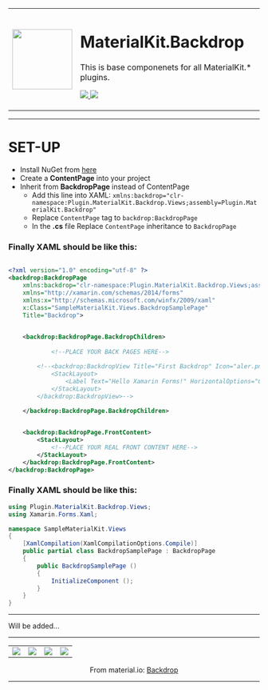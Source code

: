 ﻿

<table>
<tr>
	<td> <img src="http://enisnecipoglu.com/Plugins/materialkit_backdrop.png" width="120" /></td>
	<td> 
		<h1> MaterialKit.Backdrop </h1>
		<p> This is base componenets for all MaterialKit.* plugins. </p>
        <p> 
            <a href="https://www.nuget.org/packages/MaterialKit.Backdrop/" rel="nofollow">
                <img src="https://img.shields.io/badge/Nuget-1.0.0.1-blue.svg" style="max-width:100%;">
            </a>  
             <a href="#" rel="nofollow">
                <img src="https://img.shields.io/badge/Visit-WiKi-orange.svg" style="max-width:100%;">
            </a>  
        </p> 
	</td>
</tr>
</table>

<hr />


# SET-UP

 *  Install NuGet from [here](https://www.nuget.org/packages/MaterialKit.Backdrop/)
 *  Create a  **ContentPage**   into your project
 *  Inherit from **BackdropPage** instead of ContentPage
    *  Add this line into XAML: `xmlns:backdrop="clr-namespace:Plugin.MaterialKit.Backdrop.Views;assembly=Plugin.MaterialKit.Backdrop"`
    *  Replace `ContentPage` tag to `backdrop:BackdropPage`
    *  In the **.cs** file Replace `ContentPage` inheritance to `BackdropPage`


### Finally XAML should be like this:

```xml

<?xml version="1.0" encoding="utf-8" ?>
<backdrop:BackdropPage
    xmlns:backdrop="clr-namespace:Plugin.MaterialKit.Backdrop.Views;assembly=Plugin.MaterialKit.Backdrop"
    xmlns="http://xamarin.com/schemas/2014/forms"
    xmlns:x="http://schemas.microsoft.com/winfx/2009/xaml"
    x:Class="SampleMaterialKit.Views.BackdropSamplePage"
    Title="Backdrop">

    
    <backdrop:BackdropPage.BackdropChildren>
        
            <!--PLACE YOUR BACK PAGES HERE-->

        <!--<backdrop:BackdropView Title="First Backdrop" Icon="aler.png">
            <StackLayout>
                <Label Text="Hello Xamarin Forms!" HorizontalOptions="CenterAndExpand" VerticalOptions="CenterAndExpand" />
            </StackLayout>
        </backdrop:BackdropView>-->        
        
    </backdrop:BackdropPage.BackdropChildren>


    <backdrop:BackdropPage.FrontContent>
        <StackLayout>
            <!--PLACE YOUR REAL FRONT CONTENT HERE-->
        </StackLayout>
    </backdrop:BackdropPage.FrontContent>
</backdrop:BackdropPage>
```

### Finally XAML should be like this:

```csharp
using Plugin.MaterialKit.Backdrop.Views;
using Xamarin.Forms.Xaml;

namespace SampleMaterialKit.Views
{
    [XamlCompilation(XamlCompilationOptions.Compile)]
	public partial class BackdropSamplePage : BackdropPage
	{
		public BackdropSamplePage ()
		{
			InitializeComponent ();
		}
    }
}
```


<hr />
Will be added...
<hr />

<center> 

<table>
<tr>
<td><img src="https://media.giphy.com/media/1xlo1b4afWmTOBIFG3/giphy.gif" /></td>
<td><img src="https://scontent.xx.fbcdn.net/v/t1.15752-0/p280x280/41193932_303776750401814_4151777789340549120_n.png?_nc_cat=0&_nc_ad=z-m&_nc_cid=0&oh=69a7c635222f2cfa37f91677edae0a86&oe=5C251E07" /></td>
<td><img src="https://scontent.xx.fbcdn.net/v/t1.15752-0/p280x280/41062806_245109362843998_4556611923373719552_n.png?_nc_cat=0&_nc_ad=z-m&_nc_cid=0&oh=ffd37b55776b7febf0a079fb1b61d69b&oe=5C2A1138" /></td>
<td><img src="https://scontent.xx.fbcdn.net/v/t1.15752-0/p280x280/41078152_233577757334843_3495207040744161280_n.png?_nc_cat=0&_nc_ad=z-m&_nc_cid=0&oh=43ca7b3e40c6fb849b623fba4259d094&oe=5BF60461" /></td>
</tr>
</table>
 From material.io:
 <a href="https://material.io/design/components/backdrop.html">Backdrop</a>
</center>
    <hr/>